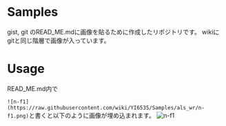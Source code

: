 # Samples
gist, git のREAD_ME.mdに画像を貼るために作成したリポジトリです。
wikiにgitと同じ階層で画像が入っています。

# Usage
READ_ME.md内で

`![n-f1](https://raw.githubusercontent.com/wiki/YI6535/Samples/als_wr/n-f1.png)`と書くと以下のように画像が埋め込まれます。
![n-f1](https://raw.githubusercontent.com/wiki/YI6535/Samples/als_wr/n-f1.png)



